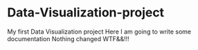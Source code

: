 # Data-Visualization-project
My first Data Visualization project
Here I am going to write some documentation 
Nothing changed WTF&&!!!